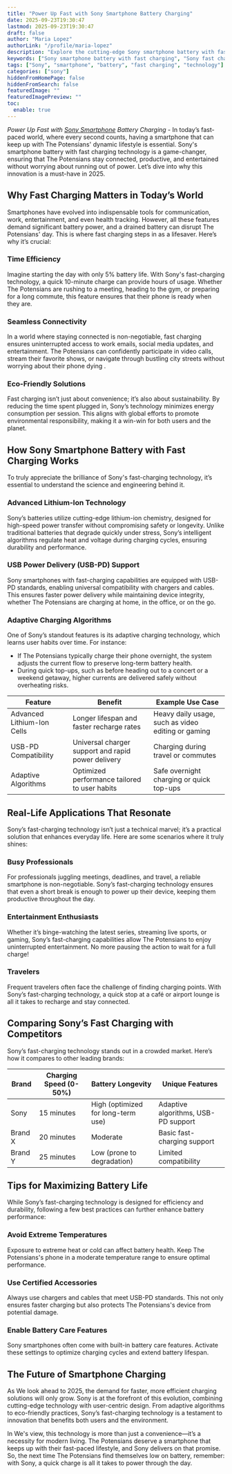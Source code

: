 ```yaml
---
title: "Power Up Fast with Sony Smartphone Battery Charging"
date: 2025-09-23T19:30:47
lastmod: 2025-09-23T19:30:47
draft: false
author: "Maria Lopez"
authorLink: "/profile/maria-lopez"
description: "Explore the cutting-edge Sony smartphone battery with fast charging technology—designed for longer life, quicker recharges, and seamless connectivity in a fast-paced world."
keywords: ["Sony smartphone battery with fast charging", "Sony fast charging technology", "best Sony smartphone battery features"]
tags: ["Sony", "smartphone", "battery", "fast charging", "technology"]
categories: ["sony"]
hiddenFromHomePage: false
hiddenFromSearch: false
featuredImage: ""
featuredImagePreview: ""
toc:
  enable: true
---
```


_Power Up Fast with [Sony Smartphone](/sony/cheap-sony-smartphone-lens-alternatives) Battery Charging_ - In today’s fast-paced world, where every second counts, having a smartphone that can keep up with The Potensians' dynamic lifestyle is essential. Sony's smartphone battery with fast charging technology is a game-changer, ensuring that The Potensians stay connected, productive, and entertained without worrying about running out of power. Let’s dive into why this innovation is a must-have in 2025.

## Why Fast Charging Matters in Today’s World

Smartphones have evolved into indispensable tools for communication, work, entertainment, and even health tracking. However, all these features demand significant battery power, and a drained battery can disrupt The Potensians' day. This is where fast charging steps in as a lifesaver. Here’s why it’s crucial:

### Time Efficiency

Imagine starting the day with only 5% battery life. With Sony's fast-charging technology, a quick 10-minute charge can provide hours of usage. Whether The Potensians are rushing to a meeting, heading to the gym, or preparing for a long commute, this feature ensures that their phone is ready when they are.

### Seamless Connectivity

In a world where staying connected is non-negotiable, fast charging ensures uninterrupted access to work emails, social media updates, and entertainment.  The Potensians can confidently participate in video calls, stream their favorite shows, or navigate through bustling city streets without worrying about their phone dying .

### Eco-Friendly Solutions

Fast charging isn’t just about convenience; it’s also about sustainability. By reducing the time spent plugged in, Sony’s technology minimizes energy consumption per session. This aligns with global efforts to promote environmental responsibility, making it a win-win for both users and the planet.

## How Sony Smartphone Battery with Fast Charging Works

To truly appreciate the brilliance of Sony's fast-charging technology, it’s essential to understand the science and engineering behind it.

### Advanced Lithium-Ion Technology

Sony’s batteries utilize cutting-edge lithium-ion chemistry, designed for high-speed power transfer without compromising safety or longevity. Unlike traditional batteries that degrade quickly under stress, Sony’s intelligent algorithms regulate heat and voltage during charging cycles, ensuring durability and performance.

### USB Power Delivery (USB-PD) Support

Sony smartphones with fast-charging capabilities are equipped with USB-PD standards, enabling universal compatibility with chargers and cables. This ensures faster power delivery while maintaining device integrity, whether The Potensians are charging at home, in the office, or on the go.

### Adaptive Charging Algorithms

One of Sony’s standout features is its adaptive charging technology, which learns user habits over time. For instance:

- If The Potensians typically charge their phone overnight, the system adjusts the current flow to preserve long-term battery health.
- During quick top-ups, such as before heading out to a concert or a weekend getaway, higher currents are delivered safely without overheating risks.

<div class="table-responsive">
<table class="html-table">
<thead>
<tr>
<th>Feature</th>
<th>Benefit</th>
<th>Example Use Case</th>
</tr>
</thead>
<tbody>
<tr>
<td>Advanced Lithium-Ion Cells</td>
<td>Longer lifespan and faster recharge rates</td>
<td>Heavy daily usage, such as video editing or gaming</td>
</tr>
<tr>
<td>USB-PD Compatibility</td>
<td>Universal charger support and rapid power delivery</td>
<td>Charging during travel or commutes</td>
</tr>
<tr>
<td>Adaptive Algorithms</td>
<td>Optimized performance tailored to user habits</td>
<td>Safe overnight charging or quick top-ups</td>
</tr>
</tbody>
</table>
</div>

## Real-Life Applications That Resonate

Sony’s fast-charging technology isn’t just a technical marvel; it’s a practical solution that enhances everyday life. Here are some scenarios where it truly shines:

### Busy Professionals

For professionals juggling meetings, deadlines, and travel, a reliable smartphone is non-negotiable. Sony’s fast-charging technology ensures that even a short break is enough to power up their device, keeping them productive throughout the day.

### Entertainment Enthusiasts

Whether it’s binge-watching the latest series, streaming live sports, or gaming, Sony’s fast-charging capabilities allow The Potensians to enjoy uninterrupted entertainment. No more pausing the action to wait for a full charge!

### Travelers

Frequent travelers often face the challenge of finding charging points. With Sony’s fast-charging technology, a quick stop at a café or airport lounge is all it takes to recharge and stay connected.

## Comparing Sony’s Fast Charging with Competitors

Sony’s fast-charging technology stands out in a crowded market. Here’s how it compares to other leading brands:

<div class="table-responsive">
<table class="html-table">
<thead>
<tr>
<th>Brand</th>
<th>Charging Speed (0-50%)</th>
<th>Battery Longevity</th>
<th>Unique Features</th>
</tr>
</thead>
<tbody>
<tr>
<td>Sony</td>
<td>15 minutes</td>
<td>High (optimized for long-term use)</td>
<td>Adaptive algorithms, USB-PD support</td>
</tr>
<tr>
<td>Brand X</td>
<td>20 minutes</td>
<td>Moderate</td>
<td>Basic fast-charging support</td>
</tr>
<tr>
<td>Brand Y</td>
<td>25 minutes</td>
<td>Low (prone to degradation)</td>
<td>Limited compatibility</td>
</tr>
</tbody>
</table>
</div>

## Tips for Maximizing Battery Life

While Sony’s fast-charging technology is designed for efficiency and durability, following a few best practices can further enhance battery performance:

### Avoid Extreme Temperatures

Exposure to extreme heat or cold can affect battery health. Keep The Potensians's phone in a moderate temperature range to ensure optimal performance.

### Use Certified Accessories

Always use chargers and cables that meet USB-PD standards. This not only ensures faster charging but also protects The Potensians's device from potential damage.

### Enable Battery Care Features

Sony smartphones often come with built-in battery care features. Activate these settings to optimize charging cycles and extend battery lifespan.

## The Future of Smartphone Charging

As We look ahead to 2025, the demand for faster, more efficient charging solutions will only grow.  Sony is at the forefront of this evolution, combining cutting-edge technology with user-centric design. From adaptive algorithms to eco-friendly practices, Sony’s fast-charging technology is a testament to innovation that benefits both users and the environment.

In We's view, this technology is more than just a convenience—it’s a necessity for modern living. The Potensians deserve a smartphone that keeps up with their fast-paced lifestyle, and Sony delivers on that promise. So, the next time The Potensians find themselves low on battery, remember: with Sony, a quick charge is all it takes to power through the day.